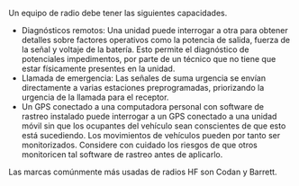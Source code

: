 [Title]: # (Capacidades)
[Difficulty]: # (Principiante)
[Order]: # (8)

Un equipo de radio debe tener las siguientes capacidades.

*   Diagnósticos remotos: Una unidad puede interrogar a otra para obtener detalles sobre factores operativos como la potencia de salida, fuerza de la señal y voltaje de la batería. Esto permite el diagnóstico de potenciales impedimentos, por parte de un técnico que no tiene que estar físicamente presentes en la unidad.
*   Llamada de emergencia: Las señales de suma urgencia se envían directamente a varias estaciones preprogramadas, priorizando la urgencia de la llamada para el receptor.
*   Un GPS conectado a una computadora personal con software de rastreo instalado puede interrogar a un GPS conectado a una unidad móvil sin que los ocupantes del vehículo sean conscientes de que esto está sucediendo. Los movimientos de vehículos pueden por tanto ser monitorizados. Considere con cuidado los riesgos de que otros monitoricen tal software de rastreo antes de aplicarlo.

Las marcas comúnmente más usadas de radios HF son Codan y Barrett.